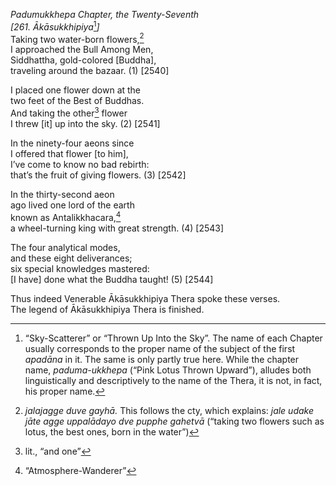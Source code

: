 *Padumukkhepa Chapter, the Twenty-Seventh*  
*\[261. Ākāsukkhipiya*[^1]*\]*  
Taking two water-born flowers,[^2]  
I approached the Bull Among Men,  
Siddhattha, gold-colored \[Buddha\],  
traveling around the bazaar. (1) \[2540\]

I placed one flower down at the  
two feet of the Best of Buddhas.  
And taking the other[^3] flower  
I threw \[it\] up into the sky. (2) \[2541\]

In the ninety-four aeons since  
I offered that flower \[to him\],  
I’ve come to know no bad rebirth:  
that’s the fruit of giving flowers. (3) \[2542\]

In the thirty-second aeon  
ago lived one lord of the earth  
known as Antalikkhacara,[^4]  
a wheel-turning king with great strength. (4) \[2543\]

The four analytical modes,  
and these eight deliverances;  
six special knowledges mastered:  
\[I have\] done what the Buddha taught! (5) \[2544\]

Thus indeed Venerable Ākāsukkhipiya Thera spoke these verses.  
The legend of Ākāsukkhipiya Thera is finished.

[^1]: “Sky-Scatterer” or “Thrown Up Into the Sky”. The name of each Chapter usually corresponds to the proper name of the subject of the first *apadāna* in it. The same is only partly true here. While the chapter name, *paduma-ukkhepa* (“Pink Lotus Thrown Upward”), alludes both linguistically and descriptively to the name of the Thera, it is not, in fact, his proper name.

[^2]: *jalajagge* *duve gayhā.* This follows the cty, which explains: *jale udake jāte agge uppalādayo dve pupphe gahetvā* (“taking two flowers such as lotus, the best ones, born in the water”)

[^3]: lit., “and one”

[^4]: “Atmosphere-Wanderer”
